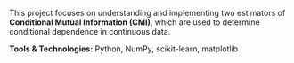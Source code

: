 
This project focuses on understanding and implementing two estimators of **Conditional Mutual Information (CMI)**, which are used to determine conditional dependence in continuous data.

**Tools & Technologies:** Python, NumPy, scikit-learn, matplotlib

